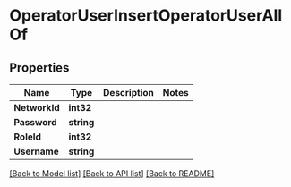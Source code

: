 # OperatorUserInsertOperatorUserAllOf

## Properties

Name | Type | Description | Notes
------------ | ------------- | ------------- | -------------
**NetworkId** | **int32** |  | 
**Password** | **string** |  | 
**RoleId** | **int32** |  | 
**Username** | **string** |  | 

[[Back to Model list]](../README.md#documentation-for-models) [[Back to API list]](../README.md#documentation-for-api-endpoints) [[Back to README]](../README.md)


